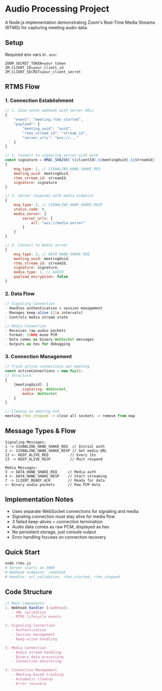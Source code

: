 # Audio Processing Project

A Node.js implementation demonstrating Zoom's Real-Time Media Streams (RTMS) for capturing meeting audio data.

## Setup

Required env vars in `.env`:
```
ZOOM_SECRET_TOKEN=your_token
ZM_CLIENT_ID=your_client_id
ZM_CLIENT_SECRET=your_client_secret
```

## RTMS Flow

### 1. Connection Establishment
```javascript
// 1. Zoom sends webhook with server URLs
{
    "event": "meeting.rtms_started",
    "payload": {
        "meeting_uuid": "uuid",
        "rtms_stream_id": "stream_id", 
        "server_urls": "wss://..."
    }
}

// 2. Connect to signaling server with auth
const signature = HMAC_SHA256(`${clientId},${meetingUuid},${streamId}`, SECRET);
{
    msg_type: 1, // SIGNALING_HAND_SHAKE_REQ
    meeting_uuid: meetingUuid,
    rtms_stream_id: streamId,
    signature: signature
}

// 3. Server responds with media endpoint
{
    msg_type: 2, // SIGNALING_HAND_SHAKE_RESP 
    status_code: 0,
    media_server: {
        server_urls: {
            all: "wss://media-server"
        }
    }
}

// 4. Connect to media server
{
    msg_type: 3, // DATA_HAND_SHAKE_REQ
    meeting_uuid: meetingUuid,
    rtms_stream_id: streamId,
    signature: signature,
    media_type: 1, // AUDIO
    payload_encryption: false
}
```

### 2. Data Flow

```javascript
// Signaling Connection
- Handles authentication & session management
- Manages keep-alive (15s intervals)
- Controls media stream state

// Media Connection  
- Receives raw audio packets
- Format: 16kHz mono PCM
- Data comes as binary WebSocket messages
- Outputs as hex for debugging
```

### 3. Connection Management

```javascript
// Track active connections per meeting
const activeConnections = new Map();
// Structure:
{
    [meetingUuid]: {
        signaling: WebSocket,
        media: WebSocket
    }
}

// Cleanup on meeting end
meeting.rtms_stopped -> close all sockets -> remove from map
```

## Message Types & Flow

```
Signaling Messages:
1 -> SIGNALING_HAND_SHAKE_REQ  // Initial auth
2 <- SIGNALING_HAND_SHAKE_RESP // Get media URL
12 <- KEEP_ALIVE_REQ          // Every 15s
13 -> KEEP_ALIVE_RESP         // Must respond

Media Messages:
3 -> DATA_HAND_SHAKE_REQ     // Media auth
4 <- DATA_HAND_SHAKE_RESP    // Start streaming
7 -> CLIENT_READY_ACK        // Ready for data
<- Binary audio packets      // Raw PCM data
```

## Implementation Notes

- Uses separate WebSocket connections for signaling and media
- Signaling connection must stay alive for media flow
- 3 failed keep-alives = connection termination
- Audio data comes as raw PCM, displayed as hex
- No persistent storage, just console output
- Error handling focuses on connection recovery

## Quick Start

```bash
node rtms.js
# Server starts on 3000
# Webhook endpoint: /webhook
# Handles: url_validation, rtms_started, rtms_stopped
```

## Code Structure

```javascript
// Main components:
1. Webhook Handler (/webhook)
   - URL validation
   - RTMS lifecycle events

2. Signaling Connection
   - Authentication
   - Session management
   - Keep-alive handling

3. Media Connection
   - Audio stream handling
   - Binary data processing
   - Connection monitoring

4. Connection Management
   - Meeting-based tracking
   - Automatic cleanup
   - Error recovery
```

